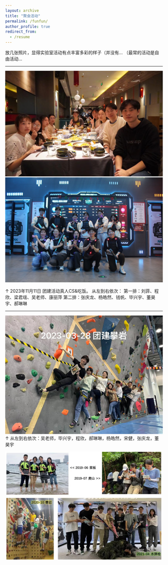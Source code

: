 ```yaml
---
layout: archive
title: "聚会活动"
permalink: /funfun/
author_profile: true
redirect_from:
  - /resume
---
```





放几张照片，显得实验室活动有点丰富多彩的样子（并没有... （最常的活动是自由活动...

------
![](/images/20231211thai.jpg) 
![](/images/20231211gun.jpg) 

↑ 2023年11月11日 团建活动真人CS&吃饭。
从左到右依次：
第一排：刘菲、程欣、梁君瑶、吴老师、康丽萍
第二排：张庆龙、杨皓然、钱帆、毕兴宇、董昊宇、郝琳琳

------
![](/images/fun202303.jpg) 
↑ 从左到右依次：吴老师，毕兴宇，程欣，郝琳琳，杨皓然，宋健，张庆龙，董昊宇

![](/images/fun1.jpg) 
